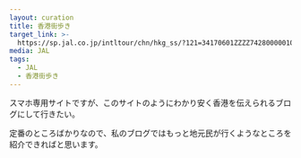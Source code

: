 ```yaml
---
layout: curation
title: 香港街歩き
target_link: >-
  https://sp.jal.co.jp/intltour/chn/hkg_ss/?121=34170601ZZZZ7428000001000111ZZZZZZ002349&utm_source=twitter&utm_medium=social&utm_campaign=04_intltour_1802_0044
media: JAL
tags:
  - JAL
  - 香港街歩き
---
```

スマホ専用サイトですが、このサイトのようにわかり安く香港を伝えられるブログにして行きたい。

定番のところばかりなので、私のブログではもっと地元民が行くようなところを紹介できればと思います。

